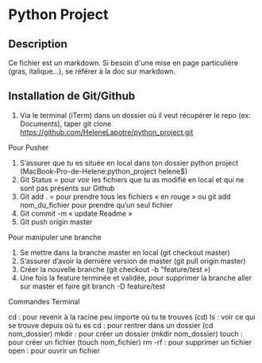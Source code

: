 # Python Project

## Description

Ce fichier est un markdown. Si besoin d'une mise en page particulière (gras, italique...), se référer à la doc sur markdown.

## Installation de Git/Github

1. Via le terminal (iTerm) dans un dossier où il veut récupérer le repo (ex: Documents), taper git clone https://github.com/HeleneLapotre/python_project.git

Pour Pusher 

1. S’assurer que tu es située en local dans ton dossier python project (MacBook-Pro-de-Helene:python_project helene$) 
2. Git Status = pour voir les fichiers que tu as modifié en local et qui ne sont pas présents sur Github
3. Git add . = pour prendre tous les fichiers « en rouge » ou git add nom_du_fichier pour prendre qu’un seul fichier 
4. Git commit -m « update Readme »
5. Git push origin master

Pour manipuler une branche

1. Se mettre dans la branche master en local (git checkout master)
2. S’assurer d’avoir la dernière version de master (git pull origin master)
3. Créer la nouvelle branche (git checkout -b "feature/test ») 
4. Une fois la feature terminée et validée, pour supprimer la branche aller sur master et faire git branch -D feature/test 

Commandes Terminal 

cd : pour revenir à la racine peu importe où tu te trouves (cd) 
ls : voir ce qui se trouve depuis où tu es 
cd : pour rentrer dans un dossier (cd nom_dossier)
mkdir : pour créer un dossier (mkdir nom_dossier)
touch : pour créer un fichier (touch nom_fichier)
rm -rf : pour supprimer un fichier 
open : pour ouvrir un fichier
